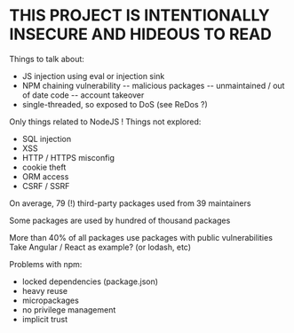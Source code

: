 # THIS PROJECT IS INTENTIONALLY INSECURE AND HIDEOUS TO READ

Things to talk about:

- JS injection using eval or injection sink
- NPM chaining vulnerability
-- malicious packages
-- unmaintained / out of date code
-- account takeover
- single-threaded, so exposed to DoS (see ReDos ?)

Only things related to NodeJS !
Things not explored:
- SQL injection
- XSS
- HTTP / HTTPS misconfig
- cookie theft
- ORM access
- CSRF / SSRF

On average, 79 (!) third-party packages used from 39 maintainers

Some packages are used by hundred of thousand packages

More than 40% of all packages use packages with public vulnerabilities
Take Angular / React as example? (or lodash, etc)

Problems with npm:
- locked dependencies (package.json)
- heavy reuse
- micropackages
- no privilege management
- implicit trust
